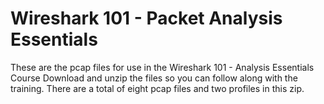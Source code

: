 # Wireshark 101 - Packet Analysis Essentials
These are the pcap files for use in the Wireshark 101 - Analysis Essentials Course
Download and unzip the files so you can follow along with the training. 
There are a total of eight pcap files and two profiles in this zip. 
